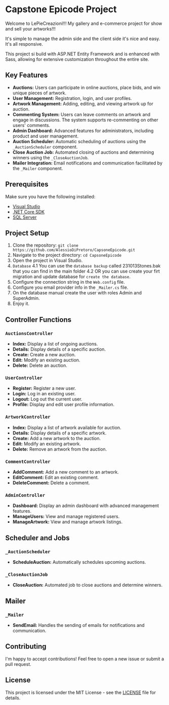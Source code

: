 # Capstone Epicode Project

Welcome to LePieCreazioni!!!
My gallery and e-commerce project for show and sell your artworks!!!

It's simple to manage the admin side and the client side it's nice and easy.
It's all responsive.

This project si build with ASP.NET Entity Framework and is enhanced with Sass, allowing for extensive customization throughout the entire site.

## Key Features

- **Auctions:** Users can participate in online auctions, place bids, and win unique pieces of artwork.
- **User Management:** Registration, login, and user profiles.
- **Artwork Management:** Adding, editing, and viewing artwork up for auction.
- **Commenting System:** Users can leave comments on artwork and engage in discussions. The system supports re-commenting on other users' comments.
- **Admin Dashboard:** Advanced features for administrators, including product and user management.
- **Auction Scheduler:** Automatic scheduling of auctions using the `_AuctionScheduler` component.
- **Close Auction Job:** Automated closing of auctions and determining winners using the `_CloseAuctionJob`.
- **Mailer Integration:** Email notifications and communication facilitated by the `_Mailer` component.

## Prerequisites

Make sure you have the following installed:

- [Visual Studio](https://visualstudio.microsoft.com/)
- [.NET Core SDK](https://dotnet.microsoft.com/download)
- [SQL Server](https://www.microsoft.com/sql-server/)

## Project Setup

1. Clone the repository: `git clone https://github.com/AlessioDiPretoro/CapsoneEpicode.git`
2. Navigate to the project directory: `cd CapsoneEpicode`
3. Open the project in Visual Studio.
4. `Database`
4.1 You can use the `database backup` called 231013Stones.bak that you can find in the main folder
4.2 OR you can use create your firt migration and update database for `create the database`.
5. Configure the connection string in the `Web.config` file.
6. Configure you email provider info in the `_Mailer.cs` file.
7. On the database manual create the user with roles Admin and SuperAdmin.
8. Enjoy it.

## Controller Functions

### `AuctionsController`

- **Index:** Display a list of ongoing auctions.
- **Details:** Display details of a specific auction.
- **Create:** Create a new auction.
- **Edit:** Modify an existing auction.
- **Delete:** Delete an auction.

### `UserController`

- **Register:** Register a new user.
- **Login:** Log in an existing user.
- **Logout:** Log out the current user.
- **Profile:** Display and edit user profile information.

### `ArtworkController`

- **Index:** Display a list of artwork available for auction.
- **Details:** Display details of a specific artwork.
- **Create:** Add a new artwork to the auction.
- **Edit:** Modify an existing artwork.
- **Delete:** Remove an artwork from the auction.

### `CommentController`

- **AddComment:** Add a new comment to an artwork.
- **EditComment:** Edit an existing comment.
- **DeleteComment:** Delete a comment.

### `AdminController`

- **Dashboard:** Display an admin dashboard with advanced management features.
- **ManageUsers:** View and manage registered users.
- **ManageArtwork:** View and manage artwork listings.

## Scheduler and Jobs

### `_AuctionScheduler`

- **ScheduleAuction:** Automatically schedules upcoming auctions.

### `_CloseAuctionJob`

- **CloseAuction:** Automated job to close auctions and determine winners.

## Mailer

### `_Mailer`

- **SendEmail:** Handles the sending of emails for notifications and communication.

## Contributing

I'm happy to accept contributions! Feel free to open a new issue or submit a pull request.

## License

This project is licensed under the MIT License - see the [LICENSE](LICENSE) file for details.